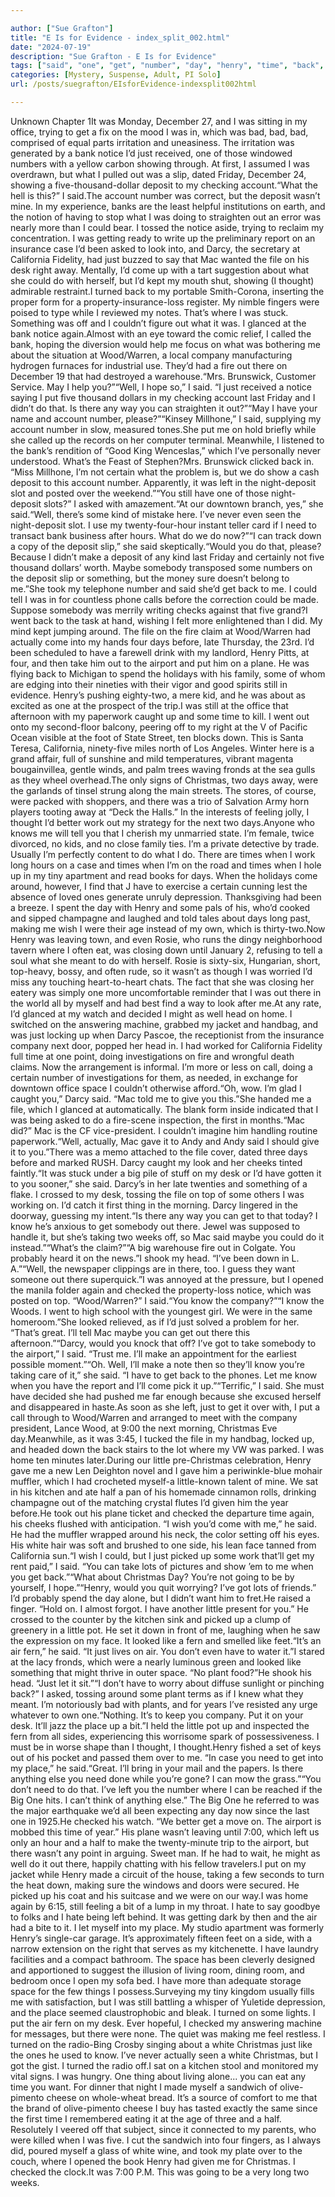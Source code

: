 ```yaml
---

author: ["Sue Grafton"]
title: "E Is for Evidence - index_split_002.html"
date: "2024-07-19"
description: "Sue Grafton - E Is for Evidence"
tags: ["said", "one", "get", "number", "day", "henry", "time", "back", "darcy", "mac", "well", "put", "know", "bank", "deposit", "could", "file", "christmas", "notice", "account", "desk", "come", "company", "left", "still"]
categories: [Mystery, Suspense, Adult, PI Solo]
url: /posts/suegrafton/EIsforEvidence-indexsplit002html

---
```



Unknown
Chapter 1It was Monday, December 27, and I was sitting in my office, trying to get a fix on the mood I was in, which was bad, bad, bad, comprised of equal parts irritation and uneasiness. The irritation was generated by a bank notice I’d just received, one of those windowed numbers with a yellow carbon showing through. At first, I assumed I was overdrawn, but what I pulled out was a slip, dated Friday, December 24, showing a five-thousand-dollar deposit to my checking account.“What the hell is this?” I said.The account number was correct, but the deposit wasn’t mine. In my experience, banks are the least helpful institutions on earth, and the notion of having to stop what I was doing to straighten out an error was nearly more than I could bear. I tossed the notice aside, trying to reclaim my concentration. I was getting ready to write up the preliminary report on an insurance case I’d been asked to look into, and Darcy, the secretary at California Fidelity, had just buzzed to say that Mac wanted the file on his desk right away. Mentally, I’d come up with a tart suggestion about what she could do with herself, but I’d kept my mouth shut, showing (I thought) admirable restraint.I turned back to my portable Smith-Corona, inserting the proper form for a property-insurance-loss register. My nimble fingers were poised to type while I reviewed my notes. That’s where I was stuck. Something was off and I couldn’t figure out what it was. I glanced at the bank notice again.Almost with an eye toward the comic relief, I called the bank, hoping the diversion would help me focus on what was bothering me about the situation at Wood/Warren, a local company manufacturing hydrogen furnaces for industrial use. They’d had a fire out there on December 19 that had destroyed a warehouse.“Mrs. Brunswick, Customer Service. May I help you?”“Well, I hope so,” I said. “I just received a notice saying I put five thousand dollars in my checking account last Friday and I didn’t do that. Is there any way you can straighten it out?”“May I have your name and account number, please?”“Kinsey Millhone,” I said, supplying my account number in slow, measured tones.She put me on hold briefly while she called up the records on her computer terminal. Meanwhile, I listened to the bank’s rendition of “Good King Wenceslas,” which I’ve personally never understood. What’s the Feast of Stephen?Mrs. Brunswick clicked back in. “Miss Millhone, I’m not certain what the problem is, but we do show a cash deposit to this account number. Apparently, it was left in the night-deposit slot and posted over the weekend.”“You still have one of those night-deposit slots?” I asked with amazement.“At our downtown branch, yes,” she said.“Well, there’s some kind of mistake here. I’ve never even seen the night-deposit slot. I use my twenty-four-hour instant teller card if I need to transact bank business after hours. What do we do now?”“I can track down a copy of the deposit slip,” she said skeptically.“Would you do that, please? Because I didn’t make a deposit of any kind last Friday and certainly not five thousand dollars’ worth. Maybe somebody transposed some numbers on the deposit slip or something, but the money sure doesn’t belong to me.”She took my telephone number and said she’d get back to me. I could tell I was in for countless phone calls before the correction could be made. Suppose somebody was merrily writing checks against that five grand?I went back to the task at hand, wishing I felt more enlightened than I did. My mind kept jumping around. The file on the fire claim at Wood/Warren had actually come into my hands four days before, late Thursday, the 23rd. I’d been scheduled to have a farewell drink with my landlord, Henry Pitts, at four, and then take him out to the airport and put him on a plane. He was flying back to Michigan to spend the holidays with his family, some of whom are edging into their nineties with their vigor and good spirits still in evidence. Henry’s pushing eighty-two, a mere kid, and he was about as excited as one at the prospect of the trip.I was still at the office that afternoon with my paperwork caught up and some time to kill. I went out onto my second-floor balcony, peering off to my right at the V of Pacific Ocean visible at the foot of State Street, ten blocks down. This is Santa Teresa, California, ninety-five miles north of Los Angeles. Winter here is a grand affair, full of sunshine and mild temperatures, vibrant magenta bougainvillea, gentle winds, and palm trees waving fronds at the sea gulls as they wheel overhead.The only signs of Christmas, two days away, were the garlands of tinsel strung along the main streets. The stores, of course, were packed with shoppers, and there was a trio of Salvation Army horn players tooting away at “Deck the Halls.” In the interests of feeling jolly, I thought I’d better work out my strategy for the next two days.Anyone who knows me will tell you that I cherish my unmarried state. I’m female, twice divorced, no kids, and no close family ties. I’m a private detective by trade. Usually I’m perfectly content to do what I do. There are times when I work long hours on a case and times when I’m on the road and times when I hole up in my tiny apartment and read books for days. When the holidays come around, however, I find that J have to exercise a certain cunning lest the absence of loved ones generate unruly depression. Thanksgiving had been a breeze. I spent the day with Henry and some pals of his, who’d cooked and sipped champagne and laughed and told tales about days long past, making me wish I were their age instead of my own, which is thirty-two.Now Henry was leaving town, and even Rosie, who runs the dingy neighborhood tavern where I often eat, was closing down until January 2, refusing to tell a soul what she meant to do with herself. Rosie is sixty-six, Hungarian, short, top-heavy, bossy, and often rude, so it wasn’t as though I was worried I’d miss any touching heart-to-heart chats. The fact that she was closing her eatery was simply one more uncomfortable reminder that I was out there in the world all by myself and had best find a way to look after me.At any rate, I’d glanced at my watch and decided I might as well head on home. I switched on the answering machine, grabbed my jacket and handbag, and was just locking up when Darcy Pascoe, the receptionist from the insurance company next door, popped her head in. I had worked for California Fidelity full time at one point, doing investigations on fire and wrongful death claims. Now the arrangement is informal. I’m more or less on call, doing a certain number of investigations for them, as needed, in exchange for downtown office space I couldn’t otherwise afford.“Oh, wow. I’m glad I caught you,” Darcy said. “Mac told me to give you this.”She handed me a file, which I glanced at automatically. The blank form inside indicated that I was being asked to do a fire-scene inspection, the first in months.“Mac did?” Mac is the CF vice-president. I couldn’t imagine him handling routine paperwork.“Well, actually, Mac gave it to Andy and Andy said I should give it to you.”There was a memo attached to the file cover, dated three days before and marked RUSH. Darcy caught my look and her cheeks tinted faintly.“It was stuck under a big pile of stuff on my desk or I’d have gotten it to you sooner,” she said. Darcy’s in her late twenties and something of a flake. I crossed to my desk, tossing the file on top of some others I was working on. I’d catch it first thing in the morning. Darcy lingered in the doorway, guessing my intent.“Is there any way you can get to that today? I know he’s anxious to get somebody out there. Jewel was supposed to handle it, but she’s taking two weeks off, so Mac said maybe you could do it instead.”“What’s the claim?”“A big warehouse fire out in Colgate. You probably heard it on the news.”I shook my head. “I’ve been down in L. A.”“Well, the newspaper clippings are in there, too. I guess they want someone out there superquick.”I was annoyed at the pressure, but I opened the manila folder again and checked the property-loss notice, which was posted on top. “Wood/Warren?” I said.“You know the company?”“I know the Woods. I went to high school with the youngest girl. We were in the same homeroom.”She looked relieved, as if I’d just solved a problem for her. “That’s great. I’ll tell Mac maybe you can get out there this afternoon.”“Darcy, would you knock that off? I’ve got to take somebody to the airport,” I said. “Trust me. I’ll make an appointment for the earliest possible moment.”“Oh. Well, I’ll make a note then so they’ll know you’re taking care of it,” she said. “I have to get back to the phones. Let me know when you have the report and I’ll come pick it up.”“Terrific,” I said. She must have decided she had pushed me far enough because she excused herself and disappeared in haste.As soon as she left, just to get it over with, I put a call through to Wood/Warren and arranged to meet with the company president, Lance Wood, at 9:00 the next morning, Christmas Eve day.Meanwhile, as it was 3:45, I tucked the file in my handbag, locked up, and headed down the back stairs to the lot where my VW was parked. I was home ten minutes later.During our little pre-Christmas celebration, Henry gave me a new Len Deighton novel and I gave him a periwinkle-blue mohair muffler, which I had crocheted myself-a little-known talent of mine. We sat in his kitchen and ate half a pan of his homemade cinnamon rolls, drinking champagne out of the matching crystal flutes I’d given him the year before.He took out his plane ticket and checked the departure time again, his cheeks flushed with anticipation. “I wish you’d come with me,” he said. He had the muffler wrapped around his neck, the color setting off his eyes. His white hair was soft and brushed to one side, his lean face tanned from California sun.“I wish I could, but I just picked up some work that’ll get my rent paid,” I said. “You can take lots of pictures and show ’em to me when you get back.”“What about Christmas Day? You’re not going to be by yourself, I hope.”“Henry, would you quit worrying? I’ve got lots of friends.” I’d probably spend the day alone, but I didn’t want him to fret.He raised a finger. “Hold on. I almost forgot. I have another little present for you.” He crossed to the counter by the kitchen sink and picked up a clump of greenery in a little pot. He set it down in front of me, laughing when he saw the expression on my face. It looked like a fern and smelled like feet.“It’s an air fern,” he said. “It just lives on air. You don’t even have to water it.”I stared at the lacy fronds, which were a nearly luminous green and looked like something that might thrive in outer space. “No plant food?”He shook his head. “Just let it sit.”“I don’t have to worry about diffuse sunlight or pinching back?” I asked, tossing around some plant terms as if I knew what they meant. I’m notoriously bad with plants, and for years I’ve resisted any urge whatever to own one.“Nothing. It’s to keep you company. Put it on your desk. It’ll jazz the place up a bit.”I held the little pot up and inspected the fern from all sides, experiencing this worrisome spark of possessiveness. I must be in worse shape than I thought, I thought.Henry fished a set of keys out of his pocket and passed them over to me. “In case you need to get into my place,” he said.“Great. I’ll bring in your mail and the papers. Is there anything else you need done while you’re gone? I can mow the grass.”“You don’t need to do that. I’ve left you the number where I can be reached if the Big One hits. I can’t think of anything else.” The Big One he referred to was the major earthquake we’d all been expecting any day now since the last one in 1925.He checked his watch. “We better get a move on. The airport is mobbed this time of year.” His plane wasn’t leaving until 7:00, which left us only an hour and a half to make the twenty-minute trip to the airport, but there wasn’t any point in arguing. Sweet man. If he had to wait, he might as well do it out there, happily chatting with his fellow travelers.I put on my jacket while Henry made a circuit of the house, taking a few seconds to turn the heat down, making sure the windows and doors were secured. He picked up his coat and his suitcase and we were on our way.I was home again by 6:15, still feeling a bit of a lump in my throat. I hate to say goodbye to folks and I hate being left behind. It was getting dark by then and the air had a bite to it. I let myself into my place. My studio apartment was formerly Henry’s single-car garage. It’s approximately fifteen feet on a side, with a narrow extension on the right that serves as my kitchenette. I have laundry facilities and a compact bathroom. The space has been cleverly designed and apportioned to suggest the illusion of living room, dining room, and bedroom once I open my sofa bed. I have more than adequate storage space for the few things I possess.Surveying my tiny kingdom usually fills me with satisfaction, but I was still battling a whisper of Yuletide depression, and the place seemed claustrophobic and bleak. I turned on some lights. I put the air fern on my desk. Ever hopeful, I checked my answering machine for messages, but there were none. The quiet was making me feel restless. I turned on the radio-Bing Crosby singing about a white Christmas just like the ones he used to know. I’ve never actually seen a white Christmas, but I got the gist. I turned the radio off.I sat on a kitchen stool and monitored my vital signs. I was hungry. One thing about living alone... you can eat any time you want. For dinner that night I made myself a sandwich of olive-pimento cheese on whole-wheat bread. It’s a source of comfort to me that the brand of olive-pimento cheese I buy has tasted exactly the same since the first time I remembered eating it at the age of three and a half. Resolutely I veered off that subject, since it connected to my parents, who were killed when I was five. I cut the sandwich into four fingers, as I always did, poured myself a glass of white wine, and took my plate over to the couch, where I opened the book Henry had given me for Christmas. I checked the clock.It was 7:00 P.M. This was going to be a very long two weeks.
